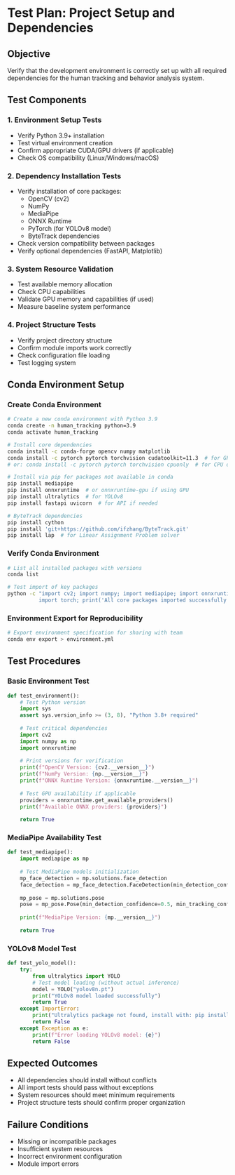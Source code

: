 # Test Plan: Project Setup and Dependencies

## Objective
Verify that the development environment is correctly set up with all required dependencies for the human tracking and behavior analysis system.

## Test Components

### 1. Environment Setup Tests
- Verify Python 3.9+ installation
- Test virtual environment creation
- Confirm appropriate CUDA/GPU drivers (if applicable)
- Check OS compatibility (Linux/Windows/macOS)

### 2. Dependency Installation Tests
- Verify installation of core packages:
  - OpenCV (cv2)
  - NumPy
  - MediaPipe
  - ONNX Runtime
  - PyTorch (for YOLOv8 model)
  - ByteTrack dependencies
- Check version compatibility between packages
- Verify optional dependencies (FastAPI, Matplotlib)

### 3. System Resource Validation
- Test available memory allocation
- Check CPU capabilities
- Validate GPU memory and capabilities (if used)
- Measure baseline system performance

### 4. Project Structure Tests
- Verify project directory structure
- Confirm module imports work correctly
- Check configuration file loading
- Test logging system

## Conda Environment Setup

### Create Conda Environment
```bash
# Create a new conda environment with Python 3.9
conda create -n human_tracking python=3.9
conda activate human_tracking

# Install core dependencies
conda install -c conda-forge opencv numpy matplotlib
conda install -c pytorch pytorch torchvision cudatoolkit=11.3  # for GPU support
# or: conda install -c pytorch pytorch torchvision cpuonly  # for CPU only

# Install via pip for packages not available in conda
pip install mediapipe
pip install onnxruntime  # or onnxruntime-gpu if using GPU
pip install ultralytics  # for YOLOv8
pip install fastapi uvicorn  # for API if needed

# ByteTrack dependencies
pip install cython
pip install 'git+https://github.com/ifzhang/ByteTrack.git'
pip install lap  # for Linear Assignment Problem solver
```

### Verify Conda Environment
```bash
# List all installed packages with versions
conda list

# Test import of key packages
python -c "import cv2; import numpy; import mediapipe; import onnxruntime; \
          import torch; print('All core packages imported successfully')"
```

### Environment Export for Reproducibility
```bash
# Export environment specification for sharing with team
conda env export > environment.yml
```

## Test Procedures

### Basic Environment Test
```python
def test_environment():
    # Test Python version
    import sys
    assert sys.version_info >= (3, 8), "Python 3.8+ required"
    
    # Test critical dependencies
    import cv2
    import numpy as np
    import onnxruntime
    
    # Print versions for verification
    print(f"OpenCV Version: {cv2.__version__}")
    print(f"NumPy Version: {np.__version__}")
    print(f"ONNX Runtime Version: {onnxruntime.__version__}")
    
    # Test GPU availability if applicable
    providers = onnxruntime.get_available_providers()
    print(f"Available ONNX providers: {providers}")
    
    return True
```

### MediaPipe Availability Test
```python
def test_mediapipe():
    import mediapipe as mp
    
    # Test MediaPipe models initialization
    mp_face_detection = mp.solutions.face_detection
    face_detection = mp_face_detection.FaceDetection(min_detection_confidence=0.5)
    
    mp_pose = mp.solutions.pose
    pose = mp_pose.Pose(min_detection_confidence=0.5, min_tracking_confidence=0.5)
    
    print(f"MediaPipe Version: {mp.__version__}")
    
    return True
```

### YOLOv8 Model Test
```python
def test_yolo_model():
    try:
        from ultralytics import YOLO
        # Test model loading (without actual inference)
        model = YOLO("yolov8n.pt")
        print("YOLOv8 model loaded successfully")
        return True
    except ImportError:
        print("Ultralytics package not found, install with: pip install ultralytics")
        return False
    except Exception as e:
        print(f"Error loading YOLOv8 model: {e}")
        return False
```

## Expected Outcomes
- All dependencies should install without conflicts
- All import tests should pass without exceptions
- System resources should meet minimum requirements
- Project structure tests should confirm proper organization

## Failure Conditions
- Missing or incompatible packages
- Insufficient system resources
- Incorrect environment configuration
- Module import errors 